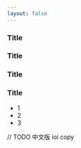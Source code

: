 ```yaml
---
layout: false
---
```


### Title <Badge type="info" text="default" /> 
### Title <Badge type="tip" text="^1.9.0" /> 
### Title <Badge type="warning" text="beta" />
### Title <Badge type="danger" text="caution" />

- 1
- 2
- 3

// TODO 中文版 ioi copy